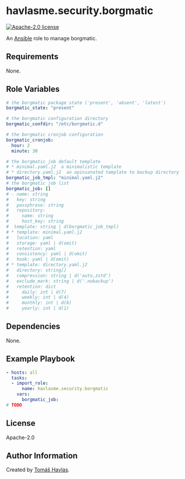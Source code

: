 havlasme.security.borgmatic
===========================

[![Apache-2.0 license][license-image]][license-link]

An [Ansible](https://www.ansible.com/) role to manage borgmatic.

Requirements
------------

None.

Role Variables
--------------

```yaml
# the borgmatic package state ('present', 'absent', 'latest')
borgmatic_state: "present"

# the borgmatic configuration directory
borgmatic_confdir: "/etc/borgmatic.d"

# the borgmatic cronjob configuration
borgmatic_cronjob:
  hour: 2
  minute: 30

# the borgmatic job default template
# * minimal.yaml.j2  a minimalistic template
# * directory.yaml.j2  an opinionated template to backup directory
borgmatic_job_tmpl: "minimal.yaml.j2"
# the borgmatic job list
borgmatic_job: []
# - name: string
#   key: string
#   passphrase: string
#   repository:
#     name: string
#     host_key: string
#  template: string | d(borgmatic_job_tmpl)
# * template: minimal.yaml.j2
#   location: yaml
#   storage: yaml | d(omit)
#   retention: yaml
#   consistency: yaml | d(omit)
#   hook: yaml | d(omit)
# * template: directory.yaml.j2
#   directory: string[]
#   compression: string | d('auto,zstd')
#   exclude_mark: string | d('.nobackup')
#   retention: dict
#     daily: int | d(7)
#     weekly: int | d(4)
#     monthly: int | d(6)
#     yearly: int | d(1)
```

Dependencies
------------

None.

Example Playbook
----------------

```yaml
- hosts: all
  tasks:
  - import_role:
      name: havlasme.security.borgmatic
    vars:
      borgmatic_job:
# TODO
```

License
-------

Apache-2.0

Author Information
------------------

Created by [Tomáš Havlas](https://havlas.me/).

[license-image]: https://img.shields.io/badge/license-Apache2.0-blue.svg?style=flat-square
[license-link]: ../../LICENSE
